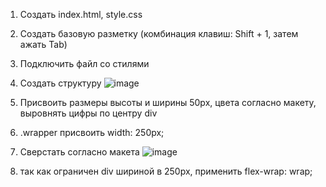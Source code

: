 1. Создать index.html, style.css
2. Создать базовую разметку (комбинация клавиш: Shift + 1, затем ажать Tab)
3. Подключить файл со стилями
4. Создать структуру
 ![image](https://user-images.githubusercontent.com/113675674/192537634-2fca7e2f-653c-4634-a4c2-b1b304bd10ee.png)
5. Присвоить размеры высоты и ширины 50px, цвета согласно макету, выровнять цифры по центру div 
6. .wrapper присвоить width: 250px;
7. Сверстать согласно макета ![image](https://user-images.githubusercontent.com/113675674/192539743-ca38a7d3-e02a-4772-961e-3477fbdc1983.png)

8. так как ограничен div шириной в 250px, применить flex-wrap: wrap;
